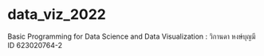 # data_viz_2022
Basic Programming for Data Science and Data Visualization : วิกานดา หงษ์บุญมี ID 623020764-2
